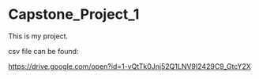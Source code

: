 # Capstone_Project_1

This is my project.

csv file can be found:

https://drive.google.com/open?id=1-vQtTk0Jnj52Q1LNV9I2429C9_GtcY2X
